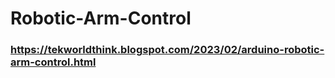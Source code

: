 # Robotic-Arm-Control
### https://tekworldthink.blogspot.com/2023/02/arduino-robotic-arm-control.html
